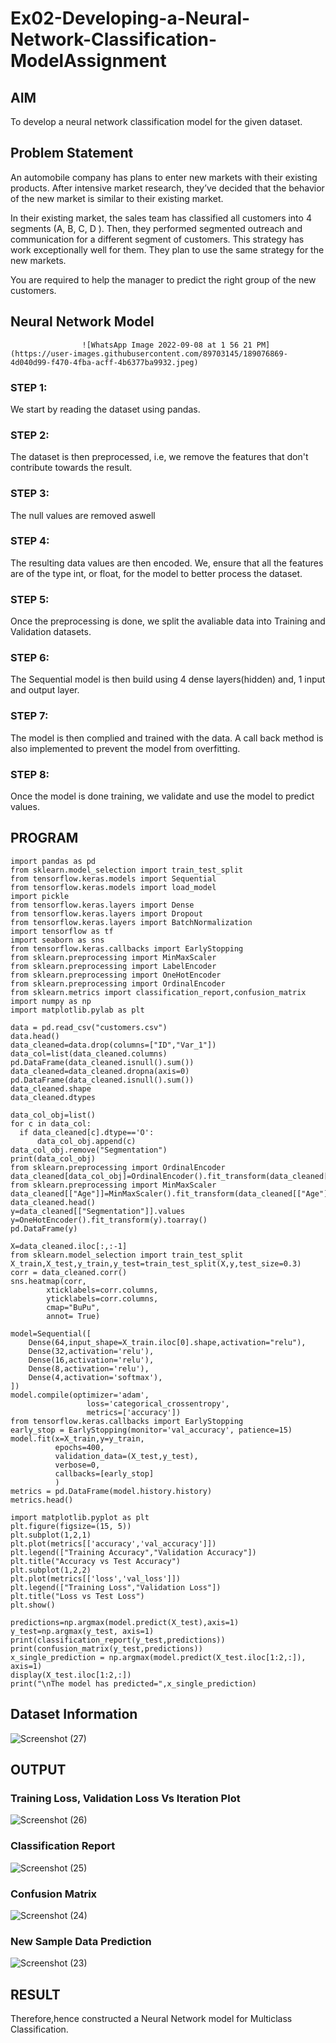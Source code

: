 # Ex02-Developing-a-Neural-Network-Classification-ModelAssignment

## AIM

To develop a neural network classification model for the given dataset.

## Problem Statement

An automobile company has plans to enter new markets with their existing products. After intensive market research, they’ve decided that the behavior of the new market is similar to their existing market.

In their existing market, the sales team has classified all customers into 4 segments (A, B, C, D ). Then, they performed segmented outreach and communication for a different segment of customers. This strategy has work exceptionally well for them. They plan to use the same strategy for the new markets.

You are required to help the manager to predict the right group of the new customers.

## Neural Network Model

                    ![WhatsApp Image 2022-09-08 at 1 56 21 PM](https://user-images.githubusercontent.com/89703145/189076869-4d040d99-f470-4fba-acff-4b6377ba9932.jpeg)

### STEP 1:
We start by reading the dataset using pandas.
### STEP 2:
The dataset is then preprocessed, i.e, we remove the features that don't contribute towards the result.
### STEP 3:
The null values are removed aswell
### STEP 4:
The resulting data values are then encoded. We, ensure that all the features are of the type int, or float, for the model to better process the dataset.
### STEP 5:
Once the preprocessing is done, we split the avaliable data into Training and Validation datasets.
### STEP 6:
The Sequential model is then build using 4 dense layers(hidden) and, 1 input and output layer.
### STEP 7:
The model is then complied and trained with the data. A call back method is also implemented to prevent the model from overfitting.
### STEP 8:
Once the model is done training, we validate and use the model to predict values.

## PROGRAM
```python3
import pandas as pd
from sklearn.model_selection import train_test_split
from tensorflow.keras.models import Sequential
from tensorflow.keras.models import load_model
import pickle
from tensorflow.keras.layers import Dense
from tensorflow.keras.layers import Dropout
from tensorflow.keras.layers import BatchNormalization
import tensorflow as tf
import seaborn as sns
from tensorflow.keras.callbacks import EarlyStopping
from sklearn.preprocessing import MinMaxScaler
from sklearn.preprocessing import LabelEncoder
from sklearn.preprocessing import OneHotEncoder
from sklearn.preprocessing import OrdinalEncoder
from sklearn.metrics import classification_report,confusion_matrix
import numpy as np
import matplotlib.pylab as plt
```
```python3
data = pd.read_csv("customers.csv")
data.head()
data_cleaned=data.drop(columns=["ID","Var_1"])
data_col=list(data_cleaned.columns)
pd.DataFrame(data_cleaned.isnull().sum())
data_cleaned=data_cleaned.dropna(axis=0)
pd.DataFrame(data_cleaned.isnull().sum())
data_cleaned.shape
data_cleaned.dtypes
```
```python3
data_col_obj=list()
for c in data_col:
  if data_cleaned[c].dtype=='O':
      data_col_obj.append(c)
data_col_obj.remove("Segmentation")
print(data_col_obj)
from sklearn.preprocessing import OrdinalEncoder
data_cleaned[data_col_obj]=OrdinalEncoder().fit_transform(data_cleaned[data_col_obj])
from sklearn.preprocessing import MinMaxScaler
data_cleaned[["Age"]]=MinMaxScaler().fit_transform(data_cleaned[["Age"]])
data_cleaned.head()
y=data_cleaned[["Segmentation"]].values
y=OneHotEncoder().fit_transform(y).toarray()
pd.DataFrame(y)
```
```python3
X=data_cleaned.iloc[:,:-1]
from sklearn.model_selection import train_test_split
X_train,X_test,y_train,y_test=train_test_split(X,y,test_size=0.3)
corr = data_cleaned.corr()
sns.heatmap(corr, 
        xticklabels=corr.columns,
        yticklabels=corr.columns,
        cmap="BuPu",
        annot= True)
```
```python3
model=Sequential([
    Dense(64,input_shape=X_train.iloc[0].shape,activation="relu"),
    Dense(32,activation='relu'),
    Dense(16,activation='relu'),
    Dense(8,activation='relu'),
    Dense(4,activation='softmax'),
])
model.compile(optimizer='adam',
                 loss='categorical_crossentropy',
                 metrics=['accuracy'])
from tensorflow.keras.callbacks import EarlyStopping
early_stop = EarlyStopping(monitor='val_accuracy', patience=15)
model.fit(x=X_train,y=y_train,
          epochs=400,
          validation_data=(X_test,y_test),
          verbose=0, 
          callbacks=[early_stop]
          )
metrics = pd.DataFrame(model.history.history)
metrics.head()
```
```python3
import matplotlib.pyplot as plt
plt.figure(figsize=(15, 5))
plt.subplot(1,2,1)
plt.plot(metrics[['accuracy','val_accuracy']])
plt.legend(["Training Accuracy","Validation Accuracy"])
plt.title("Accuracy vs Test Accuracy")
plt.subplot(1,2,2)
plt.plot(metrics[['loss','val_loss']])
plt.legend(["Training Loss","Validation Loss"])
plt.title("Loss vs Test Loss")
plt.show()
```
```python3
predictions=np.argmax(model.predict(X_test),axis=1)
y_test=np.argmax(y_test, axis=1)
print(classification_report(y_test,predictions))
print(confusion_matrix(y_test,predictions))
x_single_prediction = np.argmax(model.predict(X_test.iloc[1:2,:]), axis=1)
display(X_test.iloc[1:2,:])
print("\nThe model has predicted=",x_single_prediction)
```
## Dataset Information

![Screenshot (27)](https://user-images.githubusercontent.com/89703145/189068896-a5bf46b4-2686-48a6-96f5-ed36567c7335.png)

## OUTPUT

### Training Loss, Validation Loss Vs Iteration Plot
![Screenshot (26)](https://user-images.githubusercontent.com/89703145/189069013-ef049913-8938-4fdd-9664-5e0c0e022138.png)

### Classification Report

![Screenshot (25)](https://user-images.githubusercontent.com/89703145/189069157-5ecce248-7b4e-4c3a-8fd9-b32788ede9ff.png)

### Confusion Matrix

![Screenshot (24)](https://user-images.githubusercontent.com/89703145/189069264-3fc205c7-5892-460e-b5b6-8fdfd87fec0a.png)

### New Sample Data Prediction

![Screenshot (23)](https://user-images.githubusercontent.com/89703145/189069308-e81ce725-d5a0-4dc3-9b19-191dadf3a4d9.png)

## RESULT
Therefore,hence constructed a Neural Network model for Multiclass Classification.
